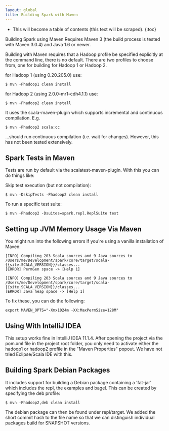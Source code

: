```yaml
---
layout: global
title: Building Spark with Maven
---
```


* This will become a table of contents (this text will be scraped).
{:toc}

Building Spark using Maven Requires Maven 3 (the build process is tested with Maven 3.0.4) and Java 1.6 or newer.

Building with Maven requires that a Hadoop profile be specified explicitly at the command line, there is no default. There are two profiles to choose from, one for building for Hadoop 1 or Hadoop 2.

for Hadoop 1 (using 0.20.205.0) use:

    $ mvn -Phadoop1 clean install


for Hadoop 2 (using 2.0.0-mr1-cdh4.1.1) use:

    $ mvn -Phadoop2 clean install

It uses the scala-maven-plugin which supports incremental and continuous compilation. E.g.

    $ mvn -Phadoop2 scala:cc

…should run continuous compilation (i.e. wait for changes). However, this has not been tested extensively.

## Spark Tests in Maven ##

Tests are run by default via the scalatest-maven-plugin. With this you can do things like:

Skip test execution (but not compilation):

    $ mvn -DskipTests -Phadoop2 clean install

To run a specific test suite:

    $ mvn -Phadoop2 -Dsuites=spark.repl.ReplSuite test


## Setting up JVM Memory Usage Via Maven ##

You might run into the following errors if you're using a vanilla installation of Maven:

    [INFO] Compiling 203 Scala sources and 9 Java sources to /Users/me/Development/spark/core/target/scala-{{site.SCALA_VERSION}}/classes...
    [ERROR] PermGen space -> [Help 1]

    [INFO] Compiling 203 Scala sources and 9 Java sources to /Users/me/Development/spark/core/target/scala-{{site.SCALA_VERSION}}/classes...
    [ERROR] Java heap space -> [Help 1]

To fix these, you can do the following:

    export MAVEN_OPTS="-Xmx1024m -XX:MaxPermSize=128M"


## Using With IntelliJ IDEA ##

This setup works fine in IntelliJ IDEA 11.1.4. After opening the project via the pom.xml file in the project root folder, you only need to activate either the hadoop1 or hadoop2 profile in the "Maven Properties" popout. We have not tried Eclipse/Scala IDE with this.

## Building Spark Debian Packages ##

It includes support for building a Debian package containing a 'fat-jar' which includes the repl, the examples and bagel. This can be created by specifying the deb profile:

    $ mvn -Phadoop2,deb clean install

The debian package can then be found under repl/target. We added the short commit hash to the file name so that we can distinguish individual packages build for SNAPSHOT versions.
